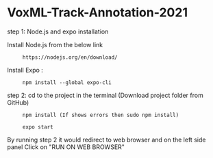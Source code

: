 # VoxML-Track-Annotation-2021
step 1: Node.js and expo installation

 Install Node.js from the below link 

         https://nodejs.org/en/download/
 Install Expo : 

         npm install --global expo-cli

step 2: cd to the project in the terminal (Download project folder from GitHub)
         
         npm install (If shows errors then sudo npm install) 
         
         expo start

By running step 2 it would redirect to web browser and on the left side panel Click on "RUN ON WEB BROWSER"


